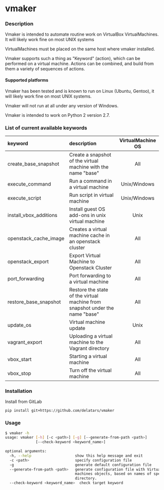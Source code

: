 # vmaker

### Description
Vmaker is intended to automate routine work on VirtualBox VirtualMachines.
It will likely work fine on most UNIX systems

VirtualMachines must be placed on the same host where vmaker installed.

Vmaker supports such a thing as "Keyword" (action), which can be performed on a virtual machine. Actions can be combined, and build from them a variety of sequences of actions.

#### Supported platforms
Vmaker has been tested and is known to run on Linux (Ubuntu, Gentoo), it will likely work fine on most UNIX systems.

Vmaker will not run at all under any version of Windows.

Vmaker is intended to work on Python 2 version 2.7.

### List of current available keywords
|         keyword        | description  | VirtualMachine OS |
|          :--          |     :--     |       :--:        |
| create_base_snapshot   | Create a snapshot of the virtual machine with the name "base" | All |
| execute_command        | Run a command in a virtual machine | Unix/Windows |
| execute_script         | Run script in virtual machine | Unix/Windows |
| install_vbox_additions | Install guest OS add-ons in unix virtual machine | Unix |
| openstack_cache_image  | Creates a virtual machine cache in an openstack cluster | All |
| openstack_export       | Export Virtual Machine to Openstack Cluster | All |
| port_forwarding        | Port forwarding to a virtual machine | All |
| restore_base_snapshot  | Restore the state of the virtual machine from snapshot under the name "base" | All |
| update_os              | Virtual machine update | Unix |
| vagrant_export         | Uploading a virtual machine to the Vagrant directory | All |
| vbox_start             | Starting a virtual machine | All |
| vbox_stop              | Turn off the virtual machine | All |

### Installation

Install from GitLab

    pip install git+https://github.com/delatars/vmaker
    
### Usage

```bash
$ vmaker -h
usage: vmaker [-h] [-c <path>] [-g] [--generate-from-path <path>]
              [--check-keyword <keyword_name>]
 
optional arguments:
  -h, --help                    show this help message and exit
  -c <path>                     specify configuration file
  -g                            generate default configuration file
  --generate-from-path <path>   generate configuration file with Virtual
                                machines objects, based on names of specified
                                directory.
  --check-keyword <keyword_name>  check target keyword

```
